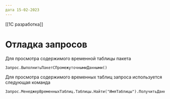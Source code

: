 ```yaml
---
дата 15-02-2023
---
```

[[1С разработка]]


# Отладка запросов

Для просмотра содержимого временной таблицы пакета

```bsl
Запрос.ВыполнитьПакетСПромежуточнымиДанными()
```


Для просмотра содержимого временных таблиц запроса используется следующая команда

```bsl
Запрос.МенеджерВременныхТаблиц.Таблицы.Найти("ИмяТаблицы").ПолучитьДанные().Выгрузить()
```


